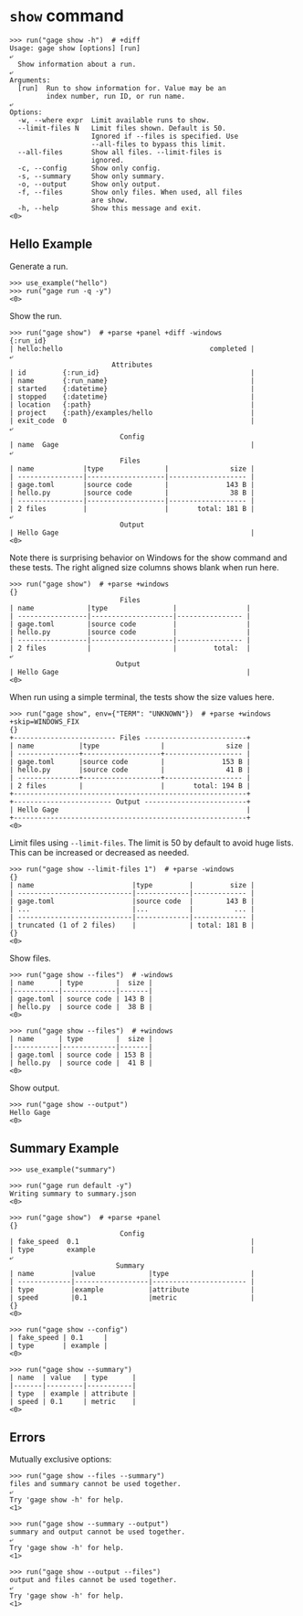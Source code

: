 # `show` command

    >>> run("gage show -h")  # +diff
    Usage: gage show [options] [run]
    ⤶
      Show information about a run.
    ⤶
    Arguments:
      [run]  Run to show information for. Value may be an
             index number, run ID, or run name.
    ⤶
    Options:
      -w, --where expr  Limit available runs to show.
      --limit-files N   Limit files shown. Default is 50.
                        Ignored if --files is specified. Use
                        --all-files to bypass this limit.
      --all-files       Show all files. --limit-files is
                        ignored.
      -c, --config      Show only config.
      -s, --summary     Show only summary.
      -o, --output      Show only output.
      -f, --files       Show only files. When used, all files
                        are show.
      -h, --help        Show this message and exit.
    <0>

## Hello Example

Generate a run.

    >>> use_example("hello")
    >>> run("gage run -q -y")
    <0>

Show the run.

    >>> run("gage show")  # +parse +panel +diff -windows
    {:run_id}
    | hello:hello                                    completed |
    ⤶
                             Attributes
    | id         {:run_id}                                     |
    | name       {:run_name}                                   |
    | started    {:datetime}                                   |
    | stopped    {:datetime}                                   |
    | location   {:path}                                       |
    | project    {:path}/examples/hello                        |
    | exit_code  0                                             |
    ⤶
                               Config
    | name  Gage                                               |
    ⤶
                               Files
    | name            |type               |               size |
    | ----------------|-------------------|------------------- |
    | gage.toml       |source code        |              143 B |
    | hello.py        |source code        |               38 B |
    | ----------------|-------------------|------------------- |
    | 2 files         |                   |       total: 181 B |
    ⤶
                               Output
    | Hello Gage                                               |
    <0>

Note there is surprising behavior on Windows for the show command and
these tests. The right aligned size columns shows blank when run here.

    >>> run("gage show")  # +parse +windows
    {}
                               Files
    | name             |type                |                 |
    | -----------------|--------------------|---------------- |
    | gage.toml        |source code         |                 |
    | hello.py         |source code         |                 |
    | -----------------|--------------------|---------------- |
    | 2 files          |                    |         total:  |
    ⤶
                              Output
    | Hello Gage                                              |
    <0>

When run using a simple terminal, the tests show the size values here.

    >>> run("gage show", env={"TERM": "UNKNOWN"})  # +parse +windows +skip=WINDOWS_FIX
    {}
    +------------------------- Files -------------------------+
    | name           |type               |               size |
    | ---------------+-------------------+------------------- |
    | gage.toml      |source code        |              153 B |
    | hello.py       |source code        |               41 B |
    | ---------------+-------------------+------------------- |
    | 2 files        |                   |       total: 194 B |
    +---------------------------------------------------------+
    +------------------------ Output -------------------------+
    | Hello Gage                                              |
    +---------------------------------------------------------+
    <0>

Limit files using `--limit-files`. The limit is 50 by default to avoid
huge lists. This can be increased or decreased as needed.

    >>> run("gage show --limit-files 1")  # +parse -windows
    {}
    | name                        |type         |         size |
    | ----------------------------|-------------|------------- |
    | gage.toml                   |source code  |        143 B |
    | ...                         |...          |          ... |
    | ----------------------------|-------------|------------- |
    | truncated (1 of 2 files)    |             | total: 181 B |
    {}
    <0>

Show files.

    >>> run("gage show --files")  # -windows
    | name      | type        |  size |
    |-----------|-------------|-------|
    | gage.toml | source code | 143 B |
    | hello.py  | source code |  38 B |
    <0>

    >>> run("gage show --files")  # +windows
    | name      | type        |  size |
    |-----------|-------------|-------|
    | gage.toml | source code | 153 B |
    | hello.py  | source code |  41 B |
    <0>

Show output.

    >>> run("gage show --output")
    Hello Gage
    <0>

## Summary Example

    >>> use_example("summary")

    >>> run("gage run default -y")
    Writing summary to summary.json
    <0>

    >>> run("gage show")  # +parse +panel
    {}
                               Config
    | fake_speed  0.1                                          |
    | type        example                                      |
    ⤶
                              Summary
    | name         |value             |type                    |
    | -------------|------------------|----------------------- |
    | type         |example           |attribute               |
    | speed        |0.1               |metric                  |
    {}
    <0>

    >>> run("gage show --config")
    | fake_speed | 0.1     |
    | type       | example |
    <0>

    >>> run("gage show --summary")
    | name  | value   | type      |
    |-------|---------|-----------|
    | type  | example | attribute |
    | speed | 0.1     | metric    |
    <0>

## Errors

Mutually exclusive options:

    >>> run("gage show --files --summary")
    files and summary cannot be used together.
    ⤶
    Try 'gage show -h' for help.
    <1>

    >>> run("gage show --summary --output")
    summary and output cannot be used together.
    ⤶
    Try 'gage show -h' for help.
    <1>

    >>> run("gage show --output --files")
    output and files cannot be used together.
    ⤶
    Try 'gage show -h' for help.
    <1>
